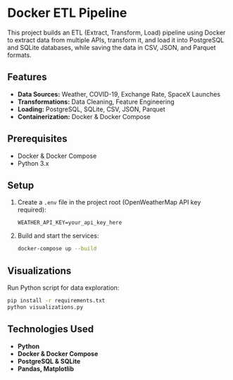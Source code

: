 # Docker ETL Pipeline

This project builds an ETL (Extract, Transform, Load) pipeline using Docker to extract data from multiple APIs, transform it, and load it into PostgreSQL and SQLite databases, while saving the data in CSV, JSON, and Parquet formats.

## Features
- **Data Sources:** Weather, COVID-19, Exchange Rate, SpaceX Launches
- **Transformations:** Data Cleaning, Feature Engineering
- **Loading:** PostgreSQL, SQLite, CSV, JSON, Parquet
- **Containerization:** Docker & Docker Compose

## Prerequisites
- Docker & Docker Compose
- Python 3.x

## Setup
1. Create a `.env` file in the project root (OpenWeatherMap API key required):
   ```plaintext
   WEATHER_API_KEY=your_api_key_here
   ```
2. Build and start the services:
   ```bash
   docker-compose up --build
   ```

## Visualizations
Run Python script for data exploration:
```bash
pip install -r requirements.txt
python visualizations.py
```

## Technologies Used
- **Python**
- **Docker & Docker Compose**
- **PostgreSQL & SQLite**
- **Pandas, Matplotlib**

